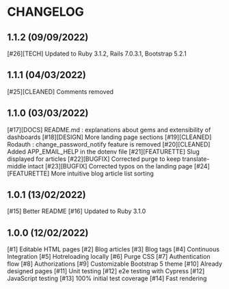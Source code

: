 # CHANGELOG


## 1.1.2 (09/09/2022)
[#26][TECH] Updated to Ruby 3.1.2, Rails 7.0.3.1, Bootstrap 5.2.1

## 1.1.1 (04/03/2022)
[#25][CLEANED] Comments removed

## 1.1.0 (03/03/2022)
[#17][DOCS] README.md : explanations about gems and extensibility of dashboards 
[#18][DESIGN] More landing page sections
[#19][CLEANED] Rodauth : change_password_notify feature is removed
[#20][CLEANED] Added APP_EMAIL_HELP in the dotenv file
[#21][FEATURETTE] Slug displayed for articles
[#22][BUGFIX] Corrected purge to keep translate-middle intact
[#23][BUGFIX] Corrected typos on the landing page
[#24][FEATURETTE] More intuitive blog article list sorting


## 1.0.1 (13/02/2022)
[#15] Better README
[#16] Updated to Ruby 3.1.0


## 1.0.0 (12/02/2022)
[#1] Editable HTML pages
[#2] Blog articles
[#3] Blog tags
[#4] Continuous Integration
[#5] Hotreloading locally
[#6] Purge CSS
[#7] Authentication flow
[#8] Authorizations
[#9] Customizable Bootstrap 5 theme
[#10] Already designed pages
[#11] Unit testing
[#12] e2e testing with Cypress
[#12] JavaScript testing
[#13] 100% initial test coverage
[#14] Fast rendering
